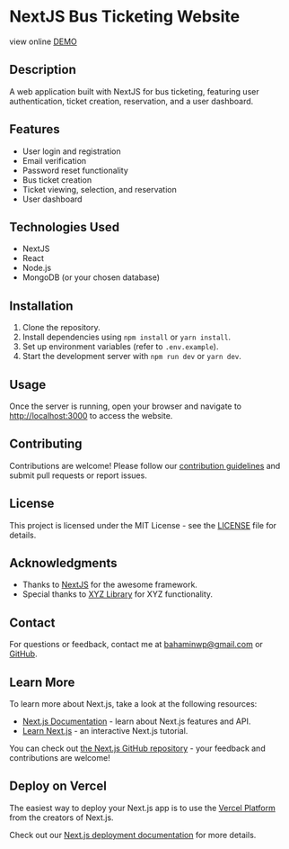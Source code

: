 # NextJS Bus Ticketing Website

view online <a href="https://bticket.vercel.app/">DEMO<a/>

## Description

A web application built with NextJS for bus ticketing, featuring user authentication, ticket creation, reservation, and a user dashboard.

## Features

- User login and registration
- Email verification
- Password reset functionality
- Bus ticket creation
- Ticket viewing, selection, and reservation
- User dashboard

## Technologies Used

- NextJS
- React
- Node.js
- MongoDB (or your chosen database)

## Installation

1. Clone the repository.
2. Install dependencies using `npm install` or `yarn install`.
3. Set up environment variables (refer to `.env.example`).
4. Start the development server with `npm run dev` or `yarn dev`.

## Usage

Once the server is running, open your browser and navigate to [http://localhost:3000](http://localhost:3000) to access the website.

## Contributing

Contributions are welcome! Please follow our [contribution guidelines](CONTRIBUTING.md) and submit pull requests or report issues.

## License

This project is licensed under the MIT License - see the [LICENSE](LICENSE) file for details.

## Acknowledgments

- Thanks to [NextJS](https://nextjs.org/) for the awesome framework.
- Special thanks to [XYZ Library](https://xyz.com/) for XYZ functionality.

## Contact

For questions or feedback, contact me at [bahaminwp@gmail.com](mailto:bahaminwp.com) or [GitHub](https://github.com/masoud-bahamin).

## Learn More

To learn more about Next.js, take a look at the following resources:

- [Next.js Documentation](https://nextjs.org/docs) - learn about Next.js features and API.
- [Learn Next.js](https://nextjs.org/learn) - an interactive Next.js tutorial.

You can check out [the Next.js GitHub repository](https://github.com/vercel/next.js/) - your feedback and contributions are welcome!

## Deploy on Vercel

The easiest way to deploy your Next.js app is to use the [Vercel Platform](https://vercel.com/new?utm_medium=default-template&filter=next.js&utm_source=create-next-app&utm_campaign=create-next-app-readme) from the creators of Next.js.

Check out our [Next.js deployment documentation](https://nextjs.org/docs/deployment) for more details.

